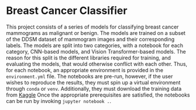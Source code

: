 # Breast Cancer Classifier
This project consists of a series of models for classifying breast cancer mammograms as malignant or benign. The models are trained on a subset of the DDSM dataset of mammogram images and their corresponding labels. The models are split into two categories, with a notebook for each category, CNN-based models, and Vision Transformer-based models. The reason for this split is the different libraries required for training, and evaluating the models, that would otherwise conflict with each other. Thus, for each notebook, an appropriate environment is provided in the `environment.yml` file. The notebooks are pre-run, however, if the user wishes to reproduce the results, they must spin up a virtual environment through ```conda``` or ```venv```. Additionally, they must download the training data from [Kaggle](https://www.kaggle.com/datasets/skooch/ddsm-mammography/data) Once the appropriate prerequisites are satisfied, the notebooks can be run by invoking ```jupyter notebook .```.

